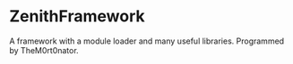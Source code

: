 # ZenithFramework
A framework with a module loader and many useful libraries.  Programmed by TheM0rt0nator.

